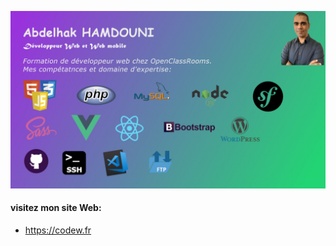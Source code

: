 ![cover](https://github.com/abdelhakhamdouni/abdelhakhamdouni/blob/main/img/me-cover.jpg)

#### visitez mon site Web: 
  - https://codew.fr
